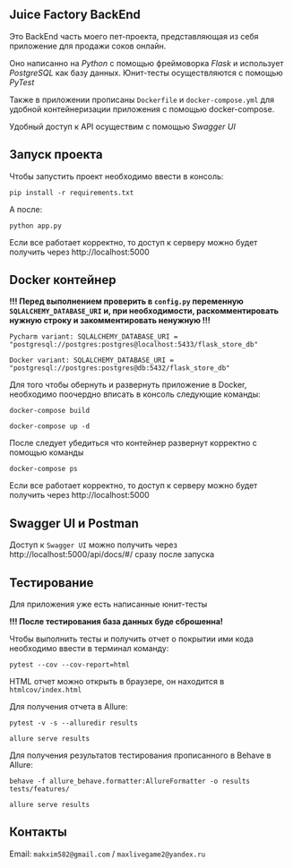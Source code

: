## Juice Factory BackEnd
 
 Это BackEnd часть моего пет-проекта, представляющая из себя приложение для продажи соков онлайн.

Оно написанно на *Python* с помощью фреймоворка *Flask* и использует *PostgreSQL* как базу данных. Юнит-тесты осуществляются с помощью *PyTest*

Также в приложении прописаны `Dockerfile` и `docker-compose.yml` для удобной контейнеризации приложения с помощью docker-compose.

Удобный доступ к API осуществим с помощью *Swagger UI* 

## Запуск проекта

Чтобы запустить проект необходимо ввести в консоль:

`pip install -r requirements.txt`

А после:

`python app.py`

Если все работает корректно, то доступ к серверу можно будет получить через http://localhost:5000

## Docker контейнер

**!!! Перед выполнением проверить в `config.py` переменную `SQLALCHEMY_DATABASE_URI` и, при необходимости, раскомментировать нужную строку и закомментировать ненужную !!!**

`Pycharm variant: SQLALCHEMY_DATABASE_URI = "postgresql://postgres:postgres@localhost:5433/flask_store_db"`

`Docker variant: SQLALCHEMY_DATABASE_URI = "postgresql://postgres:postgres@db:5432/flask_store_db"`

Для того чтобы обернуть и развернуть приложение в Docker, необходимо поочердно вписать в консоль следующие команды:

`docker-compose build`

`docker-compose up -d`

После следует убедиться что контейнер развернут корректно с помощью команды

`docker-compose ps`

Если все работает корректно, то доступ к серверу можно будет получить через http://localhost:5000

## Swagger UI и Postman

Доступ к `Swagger UI` можно получить через http://localhost:5000/api/docs/#/ сразу после запуска


## Тестирование

Для приложения уже есть написанные юнит-тесты

**!!! После тестирования база данных буде сброшенна!**

Чтобы выполнить тесты и получить отчет о покрытии ими кода необходимо ввести в терминал команду:

`pytest --cov --cov-report=html`

HTML отчет можно открыть в браузере, он находится в `htmlcov/index.html`

Для получения отчета в Allure:

`pytest -v -s --alluredir results`

`allure serve results`

Для получения результатов тестирования прописанного в Behave в Allure:

`behave -f allure_behave.formatter:AllureFormatter -o results tests/features/`

`allure serve results`

## Контакты

Email: `makxim582@gmail.com` / `maxlivegame2@yandex.ru`
